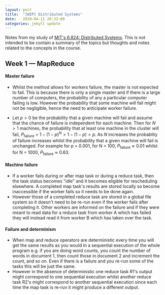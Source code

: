 ```yaml
---
layout: post
title:  "[WIP] Distributed Systems"
date:   2020-04-11 20:32:00
categories: jekyll update
---
```


Notes from my study of [MIT's 6.824: Distributed Systems](https://pdos.csail.mit.edu/6.824/index.html). This is not intended to be contain a summary of the topics but thoughts and notes related to the concepts in the course.

## Week 1 — MapReduce
#### Master failure
- Whilst the method allows for workers failure, the master is not expected to fail. This is because there is only a single master and if there is a large number of computers, the probability of any a particular computer failing is low. However the probability that some machine will fail might not be negligible, hence the need to anticipate worker failure. 

- Let $p > 0$ be the probability that a given machine will fail and assume that the chance of failure is independent for each machine. Then for $N > 1$ machines, the probability that at least one machine in the cluster will fail, $P_\text{failure}$ = $1 - (1 - p)^N > 1 - (1 - p) = p$. As $N$ increases the probablity of failure increases whilst the probability that a given machine will fail is unchanged.  For example for p = 0.001, for N = 100, $P_\text{failure} \approx 0.01$ whilst for N = 1000, $P_\text{failure} \approx 0.63$.

#### Machine failure 
- If a worker fails during or after map task or during a reduce task, then the task status becomes "idle" and it becomes eligible for rescheduling elsewhere. A completed map task's results are stored locally so become inaccessible if the worker fails so it needs to be done again. 
- However those of a completed reduce task are stored in a global file system so it doesn't need to be re-run even if the worker fails after completing it. Other workers are informed on the failure and if they were meant to read data for a reduce task from worker A which has failed they will instead read it from worker B which has taken over the task.

#### Failure and determinism
- When map and reduce operators are deterministic every time you will get the same results as you would in a sequential execution of the whole program e.g. if you are doing word counts, you count the number of words in document 1, then count those in document 2 and increment the count, and so on. Even if there is a failure and you re-run some of the tasks this will be just the same.
- However in the absence of deterministic one reduce task R1's output might correspond to one sequential execution whilst another reduce task R2's might correspond to another sequential execution since each time the map task is re-run it might produce a different output. 